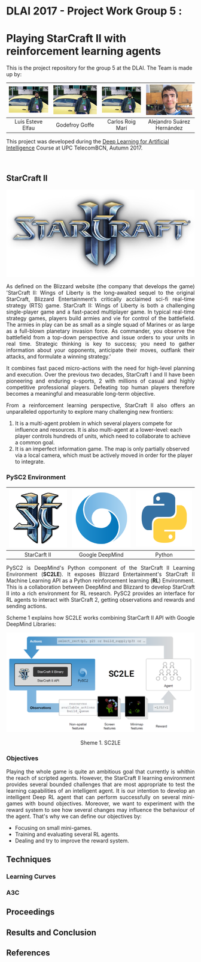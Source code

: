 # DLAI 2017 - Project Work Group 5 :
# Playing StarCraft II with reinforcement learning agents 
This is the project repository for the group 5 at the DLAI. The Team is made up by:

| <img src="images/Luis.jpg" width="200"   alt="" /> | <img src="images/Luis.jpg" width="200"  alt="" /> | <img src="images/Luis.jpg" width="200"  alt="" /> | <img src="images/Alejandro.png" width="200"  alt="" /> |
| :---: | :---: | :---: | :---: |
| Luis Esteve Elfau | Godefroy Goffe | Carlos Roig Marí | Alejandro Suárez Hernández |

This project was developed during the [Deep Learning for Artificial Intelligence](https://telecombcn-dl.github.io/2017-dlai/) Course at UPC TelecomBCN, Autumn 2017.

<img src="images/UPC_ETSETB.jpg" width="600"  alt="" />

## StarCraft II
<p align="center">
<img src="images/img-sc2-logo--large.png"  alt="" />
</p>

<p style="text-align: justify">
As defined on the Blizzard website (the company that develops the game) 'StarCraft II: Wings of Liberty is the long-awaited sequel to the original StarCraft, Blizzard Entertainment’s critically acclaimed sci-fi real-time strategy (RTS) game. StarCraft II: Wings of Liberty is both a challenging single-player game and a fast-paced multiplayer game.
In typical real-time strategy games, players build armies and vie for control of the battlefield. The armies in play can be as small as a single squad of Marines or as large as a full-blown planetary invasion force. As commander, you observe the battlefield from a top-down perspective and issue orders to your units in real time. Strategic thinking is key to success; you need to gather information about your opponents, anticipate their moves, outflank their attacks, and formulate a winning strategy.'
</p>

<p style="text-align: justify">
It combines fast paced micro-actions with the need for high-level planning and execution. Over the previous two decades, StarCraft I and II have been pioneering and enduring e-sports, 2 with millions of casual and highly competitive professional players. Defeating top human players therefore becomes a meaningful and measurable long-term objective.
</p>

<p  style="text-align: justify">
From a reinforcement learning perspective, StarCraft II also offers an unparalleled opportunity to explore many challenging new frontiers:
</p>

<ol>
  <li>It is a multi-agent problem in which several players compete for influence and resources. It is also multi-agent at a lower-level: each player controls hundreds of units, which need to collaborate to achieve a common goal.</li>
  <li>It is an imperfect information game. The map is only partially observed via a local camera, which must be actively moved in order for the player to integrate.</li>
</ol>

### PySC2 Environment

| <img src="images/logo_sc2.png" width="200"   alt="" /> | <img src="images/logo_deepmind.png" width="200"  alt="" /> | <img src="images/logo_python.png" width="200"  alt="" /> |
| :---: | :---: | :---: |
| StarCarft II | Google DeepMind | Python |

<p style="text-align: justify">
PySC2 is DeepMind's Python component of the StarCraft II Learning Environment (<strong>SC2LE</strong>). It exposes Blizzard Entertainment's StarCraft II Machine Learning API as a Python reinforcement learning (<strong>RL</strong>) Environment. 
This is a collaboration between DeepMind and Blizzard to develop StarCraft II into a rich environment for RL research. PySC2 provides an interface for RL agents to interact with StarCraft 2, getting observations and rewards and sending actions.
</p>

<p style="text-align: justify">
Scheme 1 explains how SC2LE works combining StarCarft II API with Google DeepMind Libraries:
</p>

<p align="center">
  <img src="images/sc2le.png"  alt="" />
  <br/>
  <br/>
  Sheme 1. SC2LE
</p>

### Objectives

<p style="text-align: justify">
Playing the whole game is quite an ambitious goal that currently is whithin the reach of scripted agents. However, the StarCraft II learning environment provides several bounded challenges that are most appropriate to test the learning capabilities of an intelligent agent. It is our intention to develop an intelligent Deep RL agent that can perform successfully on several mini-games with bound objectives. Moreover, we want to experiment with the reward system to see how several changes may influence the behaviour of the agent. That's why we can define our objectives by:
</p>

<ul>
  <li>Focusing on small mini-games.</li>
  <li>Training and evaluating several RL agents.</li>
  <li>Dealing and try to improve the reward system.</li>
</ul>


## Techniques

### Learning Curves

### A3C

## Proceedings

## Results and Conclusion

## References
